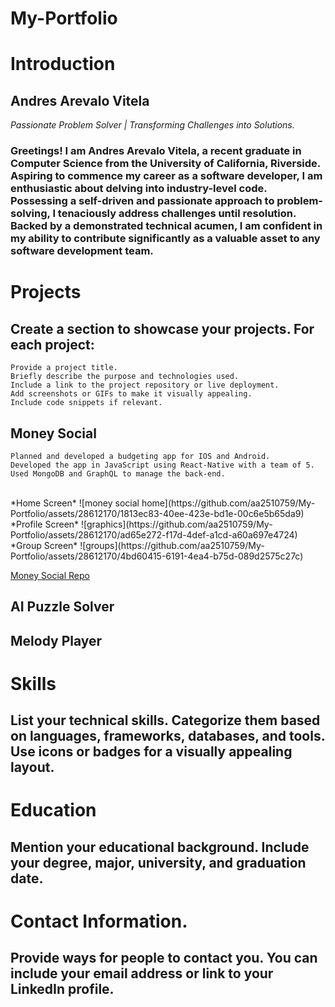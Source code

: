 # My-Portfolio

# Introduction
## Andres Arevalo Vitela
*Passionate Problem Solver | Transforming Challenges into Solutions.*
### Greetings! I am Andres Arevalo Vitela, a recent graduate in Computer Science from the University of California, Riverside. Aspiring to commence my career as a software developer, I am enthusiastic about delving into industry-level code. Possessing a self-driven and passionate approach to problem-solving, I tenaciously address challenges until resolution. Backed by a demonstrated technical acumen, I am confident in my ability to contribute significantly as a valuable asset to any software development team.
# Projects
## Create a section to showcase your projects. For each project:



    Provide a project title.
    Briefly describe the purpose and technologies used.
    Include a link to the project repository or live deployment.
    Add screenshots or GIFs to make it visually appealing.
    Include code snippets if relevant.

## Money Social
    Planned and developed a budgeting app for IOS and Android.
    Developed the app in JavaScript using React-Native with a team of 5.
    Used MongoDB and GraphQL to manage the back-end.
 <br/>
*Home Screen*
![money social home](https://github.com/aa2510759/My-Portfolio/assets/28612170/1813ec83-40ee-423e-bd1e-00c6e5b65da9)
 <br/>
*Profile Screen*
![graphics](https://github.com/aa2510759/My-Portfolio/assets/28612170/ad65e272-f17d-4def-a1cd-a60a697e4724)
 <br/>
*Group Screen*
![groups](https://github.com/aa2510759/My-Portfolio/assets/28612170/4bd60415-6191-4ea4-b75d-089d2575c27c)
 <br/>

[Money Social Repo](https://github.com/lojason71/cs180-project/tree/main/moneysocial)



## AI Puzzle Solver

## Melody Player

# Skills

## List your technical skills. Categorize them based on languages, frameworks, databases, and tools. Use icons or badges for a visually appealing layout.
# Education
## Mention your educational background. Include your degree, major, university, and graduation date.
# Contact Information.
## Provide ways for people to contact you. You can include your email address or link to your LinkedIn profile.
